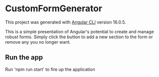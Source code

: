 # CustomFormGenerator

This project was generated with [Angular CLI](https://github.com/angular/angular-cli) version 16.0.5.

This is a simple presentation of Angular's potential to create and manage robust
forms. Simply click the button to add a new section to the form or remove any you
no longer want.

## Run the app

Run 'npm run start' to fire up the application
